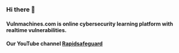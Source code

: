 ### Hi there 👋

#### Vulnmachines.com is online cybersecurity learning platform with realtime vulnerabilities. 

#### Our YouTube channel [Rapidsafeguard](https://wwww.youtube.com/c/rapidsafeguard)

<!--
**Vulnmachines/vulnmachines** is a ✨ _special_ ✨ repository because its `README.md` (this file) appears on your GitHub profile.

Here are some ideas to get you started:

- 🔭 I’m currently working on ...
- 🌱 I’m currently learning ...
- 👯 I’m looking to collaborate on ...
- 🤔 I’m looking for help with ...
- 💬 Ask me about ...
- 📫 How to reach me: ...
- 😄 Pronouns: ...
- ⚡ Fun fact: ...
-->
